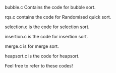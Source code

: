 bubble.c Contains the code for bubble sort.

rqs.c contains the code for Randomised quick sort.

selection.c is the code for selection sort.

insertion.c is the code for insertion sort.

merge.c is for merge sort.

heapsort.c is the code for heapsort.

Feel free to refer to these codes!

